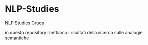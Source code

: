 # NLP-Studies

NLP Studies Gruop

in questo repository mettiamo i risultati della ricerca sulle analogie semantiche

